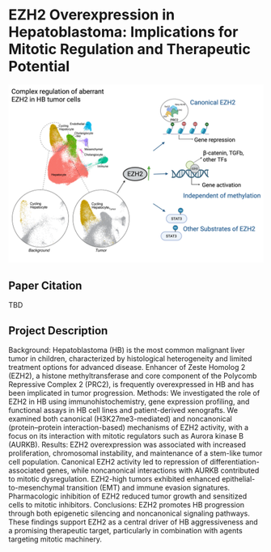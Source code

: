 # EZH2 Overexpression in Hepatoblastoma: Implications for Mitotic Regulation and Therapeutic Potential
![GraphicalAbstract](Figure_EZH2_model.png)

## Paper Citation
TBD

## Project Description
Background: Hepatoblastoma (HB) is the most common malignant liver tumor in children, characterized by histological heterogeneity and limited treatment options for advanced disease. Enhancer of Zeste Homolog 2 (EZH2), a histone methyltransferase and core component of the Polycomb Repressive Complex 2 (PRC2), is frequently overexpressed in HB and has been implicated in tumor progression. 
Methods: We investigated the role of EZH2 in HB using immunohistochemistry, gene expression profiling, and functional assays in HB cell lines and patient-derived xenografts. We examined both canonical (H3K27me3-mediated) and noncanonical (protein–protein interaction-based) mechanisms of EZH2 activity, with a focus on its interaction with mitotic regulators such as Aurora kinase B (AURKB). 
Results: EZH2 overexpression was associated with increased proliferation, chromosomal instability, and maintenance of a stem-like tumor cell population. Canonical EZH2 activity led to repression of differentiation-associated genes, while noncanonical interactions with AURKB contributed to mitotic dysregulation. EZH2-high tumors exhibited enhanced epithelial-to-mesenchymal transition (EMT) and immune evasion signatures. Pharmacologic inhibition of EZH2 reduced tumor growth and sensitized cells to mitotic inhibitors. 
Conclusions: EZH2 promotes HB progression through both epigenetic silencing and noncanonical signaling pathways. These findings support EZH2 as a central driver of HB aggressiveness and a promising therapeutic target, particularly in combination with agents targeting mitotic machinery. 
